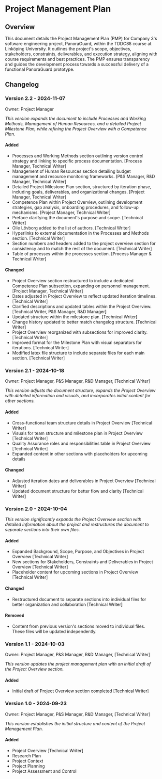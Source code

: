 # Project Management Plan

## Overview
This document details the Project Management Plan (PMP) for Company 3's software engineering project, PanoraGuard, within the TDDC88 course at Linköping University. It outlines the project's scope, objectives, stakeholders, constraints, deliverables, and execution strategy, aligning with course requirements and best practices. The PMP ensures transparency and guides the development process towards a successful delivery of a functional PanoraGuard prototype.

## Changelog

### Version 2.2 - 2024-11-07
Owner: Project Manager

*This version expands the document to include Processes and Working Methods, Management of Human Resources, and a detailed Project Milestone Plan, while refining the Project Overview with a Competence Plan.*

#### Added
- Processes and Working Methods section outlining version control strategy and linking to specific process documentation. [Process Manager, Technical Writer]
- Management of Human Resources section detailing budget management and resource monitoring frameworks. [P&S Manager, R&D Manager, Technical Writer]
- Detailed Project Milestone Plan section, structured by iteration phase, including goals, deliverables, and organizational changes. [Project Manager, Technical Writer]
- Competence Plan within Project Overview, outlining development strategies, gap analysis, onboarding procedures, and follow-up mechanisms. [Project Manager, Technical Writer]
- Preface clarifying the document's purpose and scope. [Technical Writer]
- Olle Lövborg added to the list of authors. [Technical Writer]
- Hyperlinks to external documentation in the Processes and Methods section. [Technical Writer]
- Section numbers and headers added to the project overview section for consistency and to match the rest of the document. [Technical Writer]
- Table of processes within the processes section. [Process Manager & Technical Writer]


#### Changed
- Project Overview section restructured to include a dedicated Competence Plan subsection, expanding on personnel management. [Project Manager, Technical Writer]
- Dates adjusted in Project Overview to reflect updated iteration timelines. [Technical Writer]
- Clarified descriptions and updated tables within the Project Overview. [Technical Writer, P&S Manager, R&D Manager]
- Updated structure within the milestone plan. [Technical Writer]
- Change history updated to better match changelog structure. [Technical Writer]
- Project Overview reorganized with subsections for improved clarity. [Technical Writer]
- Improved format for the Milestone Plan with visual separators for iterations. [Technical Writer]
- Modified latex file structure to include separate files for each main section. [Technical Writer]

### Version 2.1 - 2024-10-18
Owner: Project Manager, P&S Manager, R&D Manager, [Technical Writer] 

*This version adjusts the document structure, expands the Project Overview with detailed information and visuals, and incorporates initial content for other sections.*

#### Added
- Cross-functional team structure details in Project Overview [Technical Writer]
- Visuals for team structure and milestone plan in Project Overview [Technical Writer]
- Quality Assurance roles and responsibilities table in Project Overview [Technical Writer]
- Expanded content in other sections with placeholders for upcoming details 

#### Changed
- Adjusted iteration dates and deliverables in Project Overview [Technical Writer]
- Updated document structure for better flow and clarity [Technical Writer]

### Version 2.0 - 2024-10-04

*This version significantly expands the Project Overview section with detailed information about the project and restructures the document to separate sections into their own files.*

#### Added
- Expanded Background, Scope, Purpose, and Objectives in Project Overview [Technical Writer]
- New sections for Stakeholders, Constraints and Deliverables in Project Overview [Technical Writer]
- Placeholder content for upcoming sections in Project Overview [Technical Writer]

#### Changed
- Restructured document to separate sections into individual files for better organization and collaboration [Technical Writer]

#### Removed
- Content from previous version's sections moved to individual files. These files will be updated independently.

### Version 1.1 - 2024-10-03
Owner: Project Manager, P&S Manager, R&D Manager, [Technical Writer] 

*This version updates the project management plan with an initial draft of the Project Overview section.*

#### Added
- Initial draft of Project Overview section completed [Technical Writer]

### Version 1.0 - 2024-09-23
Owner: Project Manager, P&S Manager, R&D Manager, [Technical Writer] 

*This version establishes the initial structure and content of the Project Management Plan.*

#### Added
- Project Overview [Technical Writer]
- Research Plan
- Project Context 
- Project Planning 
- Project Assessment and Control 

